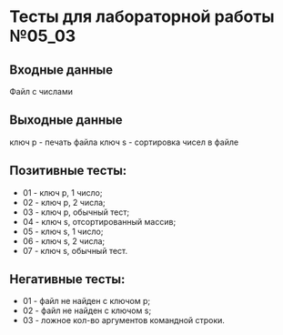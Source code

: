# Тесты для лабораторной работы №05_03

## Входные данные
Файл с числами

## Выходные данные
ключ p - печать файла
ключ s - сортировка чисел в файле

## Позитивные тесты:
- 01 - ключ p, 1 число;
- 02 - ключ р, 2 числа;
- 03 - ключ p, обычный тест;
- 04 - ключ s, отсортированный массив;
- 05 - ключ s, 1 число;
- 06 - ключ s, 2 числа;
- 07 - ключ s, обычный тест.

## Негативные тесты:
- 01 - файл не найден с ключом p;
- 02 - файл не найден с ключом s;
- 03 - ложное кол-во аргументов командной строки.
